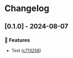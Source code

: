 # Changelog
## [0.1.0] - 2024-08-07

### :rocket: Features

- Test ([c713258](https://github.com/ares-b/test-ci/commit/c7132581ae42cebc8a17b6d77af64a309a0c9568))

